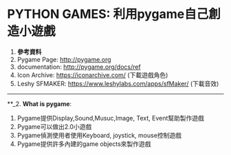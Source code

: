 # PYTHON GAMES: 利用pygame自己創造小遊戲

1. **參考資料**
 1. Pygame Page: http://pygame.org
 2. documentation: http://pygame.org/docs/ref
 3. Icon Archive: https://iconarchive.com/ (下載遊戲角色)
 4. Leshy SFMAKER: https://www.leshylabs.com/apps/sfMaker/ (下載音效)

------

**_2. **What is pygame**:
  1. Pygame提供Display,Sound,Musuc,Image, Text, Event幫助製作遊戲
  2. Pygame可以做出2.0小遊戲
  3. Pygame偵測使用者使用Keyboard, joystick, mouse控制遊戲
  4. Pygame提供許多內建的game objects來製作遊戲
